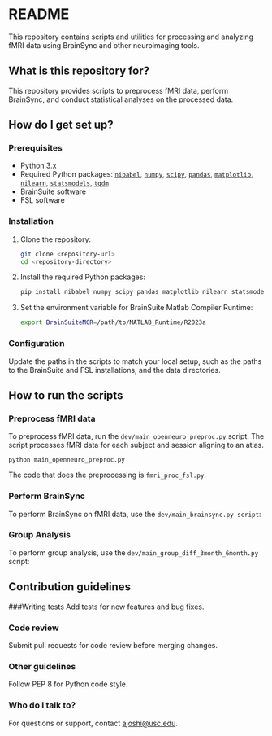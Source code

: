 # README #

This repository contains scripts and utilities for processing and analyzing fMRI data using BrainSync and other neuroimaging tools.

## What is this repository for?

This repository provides scripts to preprocess fMRI data, perform BrainSync, and conduct statistical analyses on the processed data.

## How do I get set up?

### Prerequisites

- Python 3.x
- Required Python packages: [`nibabel`](/home/ajoshi/my_venv/lib/python3.11/site-packages/nibabel/__init__.py ), [`numpy`](/home/ajoshi/my_venv/lib/python3.11/site-packages/numpy/__init__.py ), [`scipy`](/home/ajoshi/my_venv/lib/python3.11/site-packages/scipy/__init__.py ), [`pandas`](/home/ajoshi/my_venv/lib/python3.11/site-packages/pandas/__init__.py ), [`matplotlib`](/home/ajoshi/my_venv/lib/python3.11/site-packages/matplotlib/__init__.py ), [`nilearn`](/home/ajoshi/my_venv/lib/python3.11/site-packages/nilearn/__init__.py ), [`statsmodels`](/home/ajoshi/my_venv/lib/python3.11/site-packages/statsmodels/__init__.py ), [`tqdm`](/home/ajoshi/my_venv/lib/python3.11/site-packages/tqdm/__init__.py )
- BrainSuite software
- FSL software

### Installation

1. Clone the repository:
    ```sh
    git clone <repository-url>
    cd <repository-directory>
    ```

2. Install the required Python packages:
    ```sh
    pip install nibabel numpy scipy pandas matplotlib nilearn statsmodels tqdm
    ```

3. Set the environment variable for BrainSuite Matlab Compiler Runtime:
    ```sh
    export BrainSuiteMCR=/path/to/MATLAB_Runtime/R2023a
    ```

### Configuration

Update the paths in the scripts to match your local setup, such as the paths to the BrainSuite and FSL installations, and the data directories.

## How to run the scripts

### Preprocess fMRI data

To preprocess fMRI data, run the ```dev/main_openneuro_preproc.py``` script. The script processes fMRI data for each subject and session aligning to an atlas.
```
python main_openneuro_preproc.py
```
The code that does the preprocessing is ```fmri_proc_fsl.py```.

### Perform BrainSync
To perform BrainSync on fMRI data, use the ```dev/main_brainsync.py script```:

### Group Analysis
To perform group analysis, use the ```dev/main_group_diff_3month_6month.py``` script:

## Contribution guidelines
###Writing tests
Add tests for new features and bug fixes.

### Code review
Submit pull requests for code review before merging changes.

### Other guidelines
Follow PEP 8 for Python code style.

### Who do I talk to?
For questions or support, contact ajoshi@usc.edu.



 
